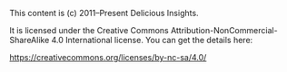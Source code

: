 This content is (c) 2011–Present Delicious Insights.

It is licensed under the Creative Commons Attribution-NonCommercial-ShareAlike 4.0 International license. You can get the details here:

https://creativecommons.org/licenses/by-nc-sa/4.0/
